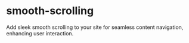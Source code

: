 # smooth-scrolling
Add sleek smooth scrolling to your site for seamless content navigation, enhancing user interaction.
